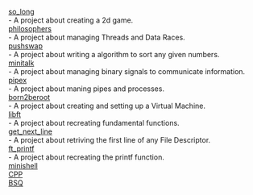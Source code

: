 [so_long](https://github.com/42rteles-f/so_long)<br>
          - A project about creating a 2d game. <br>
[philosophers](https://github.com/42rteles-f/philosophers)<br>
          - A project about managing Threads and Data Races. <br>
[pushswap](https://github.com/42rteles-f/pushswap)<br>
          - A project about writing a algorithm to sort any given numbers. <br>
[minitalk](https://github.com/42rteles-f/minitalk)<br>
          - A project about managing binary signals to communicate information. <br>
[pipex](https://github.com/42rteles-f/pipex)<br>
          - A project about maning pipes and processes. <br>
[born2beroot](https://github.com/42rteles-f/born2beroot)<br>
          - A project about creating and setting up a Virtual Machine. <br>
[libft](https://github.com/42rteles-f/libft)<br>
          - A project about recreating fundamental functions. <br>
[get_next_line](https://github.com/42rteles-f/get_next_line)<br>
          - A project about retriving the first line of any File Descriptor. <br>
[ft_printf](https://github.com/42rteles-f/ft_printf)<br>
          - A project about recreating the printf function. <br>
[minishell]() <br>
[CPP]() <br>
[BSQ]() <br>

          
